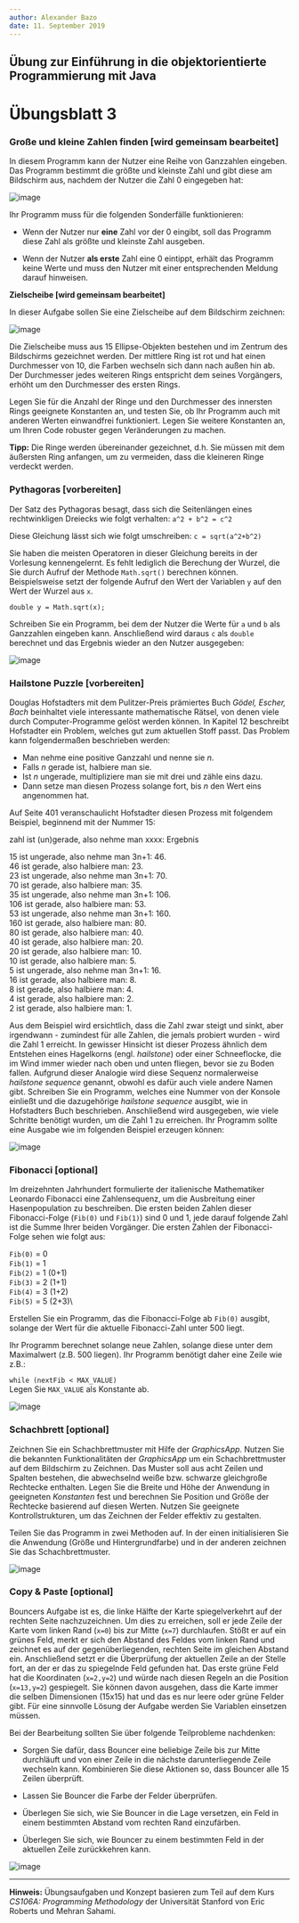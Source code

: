 ```yaml
---
author:	Alexander Bazo
date: 11. September 2019
---
```



## Übung zur Einführung in die objektorientierte Programmierung mit Java

# Übungsblatt 3


### **Große und kleine Zahlen finden [wird gemeinsam bearbeitet]**

In diesem Programm kann der Nutzer eine Reihe von Ganzzahlen eingeben.
Das Programm bestimmt die größte und kleinste Zahl und gibt diese am
Bildschirm aus, nachdem der Nutzer die Zahl 0 eingegeben hat:

![image](_img/03_findrange)

Ihr Programm muss für die folgenden Sonderfälle funktionieren:

-   Wenn der Nutzer nur **eine** Zahl vor der 0 eingibt, soll das
    Programm diese Zahl als größte und kleinste Zahl ausgeben.

-   Wenn der Nutzer **als erste** Zahl eine 0 eintippt, erhält das
    Programm keine Werte und muss den Nutzer mit einer entsprechenden
    Meldung darauf hinweisen.

**Zielscheibe [wird gemeinsam bearbeitet]**

In dieser Aufgabe sollen Sie eine Zielscheibe auf dem Bildschirm
zeichnen:

![image](_img/03_target)

Die Zielscheibe muss aus 15 Ellipse-Objekten bestehen und im Zentrum des
Bildschirms gezeichnet werden. Der mittlere Ring ist rot und hat einen
Durchmesser von 10, die Farben wechseln sich dann nach außen hin ab. Der
Durchmesser jedes weiteren Rings entspricht dem seines Vorgängers,
erhöht um den Durchmesser des ersten Rings.

Legen Sie für die Anzahl der Ringe und den Durchmesser des innersten
Rings geeignete Konstanten an, und testen Sie, ob Ihr Programm auch mit
anderen Werten einwandfrei funktioniert. Legen Sie weitere Konstanten
an, um Ihren Code robuster gegen Veränderungen zu machen.

**Tipp:** Die Ringe werden übereinander gezeichnet, d.h. Sie müssen mit
dem äußersten Ring anfangen, um zu vermeiden, dass die kleineren Ringe
verdeckt werden.

### **Pythagoras [vorbereiten]**

Der Satz des Pythagoras besagt, dass sich die Seitenlängen eines
rechtwinkligen Dreiecks wie folgt verhalten: `a^2 + b^2 = c^2`

Diese Gleichung lässt sich wie folgt umschreiben: `c = sqrt(a^2+b^2)`

Sie haben die meisten Operatoren in dieser Gleichung bereits in der
Vorlesung kennengelernt. Es fehlt lediglich die Berechung der Wurzel,
die Sie durch Aufruf der Methode `Math.sqrt()` berechnen können.
Beispielsweise setzt der folgende Aufruf den Wert der Variablen `y` auf
den Wert der Wurzel aus `x`.

`double y = Math.sqrt(x);`

Schreiben Sie ein Programm, bei dem der Nutzer die Werte für `a` und `b`
als Ganzzahlen eingeben kann. Anschließend wird daraus `c` als `double`
berechnet und das Ergebnis wieder an den Nutzer ausgegeben:

![image](_img/03_pythagoras)

### **Hailstone Puzzle [vorbereiten]**

Douglas Hofstadters mit dem Pulitzer-Preis prämiertes Buch *Gödel,
Escher, Bach* beinhaltet viele interessante mathematische Rätsel, von
denen viele durch Computer-Programme gelöst werden können. In Kapitel 12
beschreibt Hofstadter ein Problem, welches gut zum aktuellen Stoff
passt. Das Problem kann folgendermaßen beschrieben werden:

- Man nehme eine positive Ganzzahl und nenne sie *n*.
- Falls *n* gerade ist, halbiere man sie.
- Ist *n* ungerade, multipliziere man sie mit drei und zähle eins dazu.
- Dann setze man diesen Prozess solange fort, bis *n* den Wert
eins angenommen hat.

Auf Seite 401 veranschaulicht Hofstadter diesen Prozess mit folgendem
Beispiel, beginnend mit der Nummer 15:

zahl ist (un)gerade, also nehme man xxxx: Ergebnis

15 ist ungerade, also nehme man 3n+1: 46.\
46 ist gerade, also halbiere man: 23.\
23 ist ungerade, also nehme man 3n+1: 70.\
70 ist gerade, also halbiere man: 35.\
35 ist ungerade, also nehme man 3n+1: 106.\
106 ist gerade, also halbiere man: 53.\
53 ist ungerade, also nehme man 3n+1: 160.\
160 ist gerade, also halbiere man: 80.\
80 ist gerade, also halbiere man: 40.\
40 ist gerade, also halbiere man: 20.\
20 ist gerade, also halbiere man: 10.\
10 ist gerade, also halbiere man: 5.\
5 ist ungerade, also nehme man 3n+1: 16.\
16 ist gerade, also halbiere man: 8.\
8 ist gerade, also halbiere man: 4.\
4 ist gerade, also halbiere man: 2.\
2 ist gerade, also halbiere man: 1.

Aus dem Beispiel wird ersichtlich, dass die Zahl zwar steigt und sinkt, aber irgendwann - zumindest für alle Zahlen, die jemals probiert wurden - wird die Zahl 1 erreicht. In gewisser Hinsicht ist dieser Prozess
ähnlich dem Entstehen eines Hagelkorns (engl. *hailstone*) oder einer
Schneeflocke, die im Wind immer wieder nach oben und unten fliegen,
bevor sie zu Boden fallen. Aufgrund dieser Analogie wird diese Sequenz
normalerweise *hailstone sequence* genannt, obwohl es dafür auch viele
andere Namen gibt. Schreiben Sie ein Programm, welches eine Nummer von
der Konsole einließt und die dazugehörige *hailstone sequence* ausgibt,
wie in Hofstadters Buch beschrieben. Anschließend wird ausgegeben, wie
viele Schritte benötigt wurden, um die Zahl 1 zu erreichen. Ihr Programm
sollte eine Ausgabe wie im folgenden Beispiel erzeugen können:

![image](_img/03_hailstone)

### **Fibonacci [optional]**

Im dreizehnten Jahrhundert formulierte der italienische Mathematiker
Leonardo Fibonacci eine Zahlensequenz, um die Ausbreitung einer
Hasenpopulation zu beschreiben. Die ersten beiden Zahlen dieser
Fibonacci-Folge (`Fib(0)` und `Fib(1)`) sind 0 und 1, jede darauf
folgende Zahl ist die Summe Ihrer beiden Vorgänger. Die ersten Zahlen
der Fibonacci-Folge sehen wie folgt aus:

`Fib(0)` = 0\
`Fib(1)` = 1\
`Fib(2)` = 1 (0+1)\
`Fib(3)` = 2 (1+1)\
`Fib(4)` = 3 (1+2)\
`Fib(5)` = 5 (2+3)\

Erstellen Sie ein Programm, das die Fibonacci-Folge ab `Fib(0)` ausgibt,
solange der Wert für die aktuelle Fibonacci-Zahl unter 500 liegt.

Ihr Programm berechnet solange neue Zahlen, solange diese unter dem
Maximalwert (z.B. 500 liegen). Ihr Programm benötigt daher eine Zeile
wie z.B.:

`while (nextFib < MAX_VALUE)`\
Legen Sie `MAX_VALUE` als Konstante ab.

![image](_img/03_fibonacci)

### **Schachbrett [optional]**

Zeichnen Sie ein Schachbrettmuster mit Hilfe der *GraphicsApp*. Nutzen
Sie die bekannten Funktionalitäten der *GraphicsApp* um ein
Schachbrettmuster auf dem Bildschirm zu Zeichnen. Das Muster soll aus
acht Zeilen und Spalten bestehen, die abwechselnd weiße bzw. schwarze
gleichgroße Rechtecke enthalten. Legen Sie die Breite und Höhe der
Anwendung in geeigneten *Konstanten* fest und berechnen Sie Position und
Größe der Rechtecke basierend auf diesen Werten. Nutzen Sie geeignete
Kontrollstrukturen, um das Zeichnen der Felder effektiv zu gestalten.

Teilen Sie das Programm in zwei Methoden auf. In der einen
initialisieren Sie die Anwendung (Größe und Hintergrundfarbe) und in der
anderen zeichnen Sie das Schachbrettmuster.

![image](_img/03_chess)

### **Copy & Paste [optional]**

Bouncers Aufgabe ist es, die linke Hälfte der Karte spiegelverkehrt auf
der rechten Seite nachzuzeichnen. Um dies zu erreichen, soll er jede
Zeile der Karte vom linken Rand (`x=0`) bis zur Mitte (`x=7`)
durchlaufen. Stößt er auf ein grünes Feld, merkt er sich den Abstand des
Feldes vom linken Rand und zeichnet es auf der gegenüberliegenden,
rechten Seite im gleichen Abstand ein. Anschließend setzt er die
Überprüfung der aktuellen Zeile an der Stelle fort, an der er das zu
spiegelnde Feld gefunden hat. Das erste grüne Feld hat die Koordinaten
(`x=2,y=2`) und würde nach diesen Regeln an die Position (`x=13,y=2`)
gespiegelt. Sie können davon ausgehen, dass die Karte immer die selben
Dimensionen (15x15) hat und das es nur leere oder grüne Felder gibt. Für eine sinnvolle Lösung der Aufgabe werden Sie Variablen einsetzen
müssen.

Bei der Bearbeitung sollten Sie über folgende Teilprobleme nachdenken:

-   Sorgen Sie dafür, dass Bouncer eine beliebige Zeile bis zur Mitte
    durchläuft und von einer Zeile in die nächste darunterliegende Zeile
    wechseln kann. Kombinieren Sie diese Aktionen so, dass Bouncer alle
    15 Zeilen überprüft.

-   Lassen Sie Bouncer die Farbe der Felder überprüfen.

-   Überlegen Sie sich, wie Sie Bouncer in die Lage versetzen, ein Feld
    in einem bestimmten Abstand vom rechten Rand einzufärben.

-   Überlegen Sie sich, wie Bouncer zu einem bestimmten Feld in der
    aktuellen Zeile zurückkehren kann.

![image](_img/03_copyAndPaste)

----

**Hinweis:** Übungsaufgaben und Konzept basieren zum Teil auf dem Kurs
*CS106A: Programming Methodology* der Universität Stanford von Eric
Roberts und Mehran Sahami.
